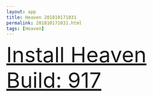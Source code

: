 ```yaml
---
layout: app
title: Heaven 201810171031
permalink: 201810171031.html
tags: [Heaven]
---
```

<div class="pure-g">
    <div class="pure-u-1-1" style="font-size: 4em">
        <a class="pure-button-primary" href="itms-services://?action=download-manifest&url=https%3A%2F%2Flitsungyisigono.github.io%2FTestScript%2Fmanifests%2F201810171031.plist"><i class="fa fa-download" aria-hidden="true"></i>Install Heaven Build: 917</a>
    </div>
</div>